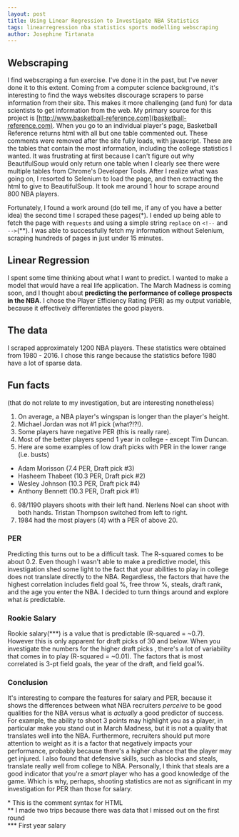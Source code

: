 ```yaml
---
layout: post
title: Using Linear Regression to Investigate NBA Statistics
tags: linearregression nba statistics sports modelling webscraping
author: Josephine Tirtanata
---
```


## Webscraping
I find webscraping a fun exercise. I've done it in the past, but I've never done it to this extent. Coming from a computer science background, it's interesting to find the ways websites discourage scrapers to parse information from their site. This makes it more challenging (and fun) for data scientists to get information from the web. My primary source for this project is [http://www.basketball-reference.com](basketball-reference.com). When you go to an individual player's page, Basketball Reference returns html with all but one table commented out. These comments were removed after the site fully loads, with javascript. These are the tables that contain the most information, including the college statistics I wanted. It was frustrating at first because I can't figure out why BeautifulSoup would only return one table when I clearly see there were multiple tables from Chrome's Developer Tools. After I realize what was going on, I resorted to Selenium to load the page, and then extracting the html to give to BeautifulSoup. It took me around 1 hour to scrape around 800 NBA players.

Fortunately, I found a work around (do tell me, if any of you have a better idea) the second time I scraped these pages(\*). I ended up being able to fetch the page with `requests` and using a simple string `replace` on `<!--` and `-->`(\*\*). I was able to successfully fetch my information without Selenium, scraping hundreds of pages in just under 15 minutes.

## Linear Regression
I spent some time thinking about what I want to predict. I wanted to make a model that would have a real life application. The March Madness is coming soon, and I thought about **predicting the performance of college prospects in the NBA**. I chose the Player Efficiency Rating (PER) as my output variable, because it effectively differentiates the good players.

## The data
I scraped approximately 1200 NBA players. These statistics were obtained from 1980 - 2016. I chose this range because the statistics before 1980 have a lot of sparse data.

## Fun facts
(that do not relate to my investigation, but are interesting nonetheless)

1. On average, a NBA player's wingspan is longer than the player's height.  
2. Michael Jordan was not #1 pick (what?!?!).  
3. Some players have negative PER (this is really rare).  
4. Most of the better players spend 1 year in college - except Tim Duncan.  
5. Here are some examples of low draft picks with PER in the lower range (i.e. busts)  
  - Adam Morisson (7.4 PER, Draft pick #3)
  - Hasheem Thabeet (10.3 PER, Draft pick #2)
  - Wesley Johnson (10.3 PER, Draft pick #4)
  - Anthony Bennett (10.3 PER, Draft pick #1)
6. 98/1190 players shoots with their left hand.   Nerlens Noel can shoot with both hands. Tristan Thompson switched from left to right.  
7. 1984 had the most players (4) with a PER of above 20.  

### PER
Predicting this turns out to be a difficult task. The R-squared comes to be about 0.2. Even though I wasn't able to make a predictive model, this investigation shed some light to the fact that your abilities to play in college does not translate directly to the NBA. Regardless, the factors that have the highest correlation includes field goal %, free throw %, steals, draft rank, and the age you enter the NBA. I decided to turn things around and explore what *is* predictable.  

### Rookie Salary
Rookie salary(\*\*\*) is a value that is predictable (R-squared = ~0.7). However this is only apparent for draft picks of 30 and below. When you investigate the numbers for the higher draft picks , there's a lot of variability that comes in to play (R-squared = ~0.01). The factors that is most correlated is 3-pt field goals, the year of the draft, and field goal%.  

### Conclusion
It's interesting to compare the features for salary and PER, because it shows the differences between what NBA recruiters *perceive* to be good qualities for the NBA versus what is *actually* a good predictor of success. For example, the ability to shoot 3 points  may highlight you as a player, in particular make you stand out in March Madness, but it is not a quality that translates well into the NBA. Furthermore, recruiters should put more attention to weight as it is a factor that negatively impacts your performance, probably because there's a higher chance that the player may get injured. I also found that defensive skills, such as blocks and steals, translate really well from college to NBA. Personally, I think that steals are a good indicator that you're a *smart* player who has a good knowledge of the game. Which is why, perhaps, shooting statistics are not as significant in my investigation for PER than those for salary.

\* This is the comment syntax for HTML  
\*\* I made two trips because there was data
 that I missed out on the first round  
\*\*\* First year salary
